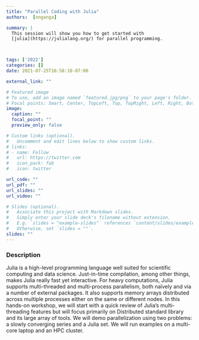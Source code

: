 ```yaml
---
title: "Parallel Coding with Julia"
authors:  [onganga]

summary: | 
  This session will show you how to get started with
  [julia](https://julialang.org/) for parallel programming.



tags: ['2022']
categories: []
date: 2021-07-25T16:58:18-07:00

external_link: ""

# Featured image
# To use, add an image named `featured.jpg/png` to your page's folder.
# Focal points: Smart, Center, TopLeft, Top, TopRight, Left, Right, BottomLeft, Bottom, BottomRight.
image:
  caption: ""
  focal_point: ""
  preview_only: false

# Custom links (optional).
#   Uncomment and edit lines below to show custom links.
# links:
# - name: Follow
#   url: https://twitter.com
#   icon_pack: fab
#   icon: twitter

url_code: ""
url_pdf: ""
url_slides: ""
url_video: ""

# Slides (optional).
#   Associate this project with Markdown slides.
#   Simply enter your slide deck's filename without extension.
#   E.g. `slides = "example-slides"` references `content/slides/example-slides.md`.
#   Otherwise, set `slides = ""`.
slides: ""
---
```


### Description
Julia is a high-level programming language well suited for scientific computing
and data science. Just-in-time compilation, among other things, makes Julia
really fast yet interactive. For heavy computations, Julia supports
multi-threaded and multi-process parallelism, both naïvely and via a number of
external packages. It also supports memory arrays distributed across multiple
processes either on the same or different nodes. In this hands-on workshop, we
will start with a quick review of Julia’s multi-threading features but will
focus primarily on Distributed standard library and its large array of tools. We
will demo parallelization using two problems: a slowly converging series and a
Julia set. We will run examples on a multi-core laptop and an HPC cluster.


